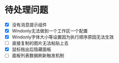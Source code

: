 # 待处理问题

- [x] 没有消息提示组件
- [x] Windonly无法做到一个工作区一个配置
- [x] Windonly字体大小等设置因为执行顺序原因无法生效
- [ ] 直接复制的图片无法粘贴上去
- [X] 鼠标拖出后隐藏面板
- [ ] 面板列表数据刷新触发机制
